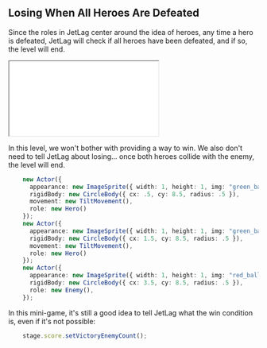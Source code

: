 ## Losing When All Heroes Are Defeated

Since the roles in JetLag center around the idea of heroes, any time a hero is
defeated, JetLag will check if all heroes have been defeated, and if so, the
level will end.

<iframe src="./game_13.iframe.html"></iframe>

In this level, we won't bother with providing a way to win.  We also don't need
to tell JetLag about losing... once both heroes collide with the enemy, the
level will end.

```typescript
    new Actor({
      appearance: new ImageSprite({ width: 1, height: 1, img: "green_ball.png" }),
      rigidBody: new CircleBody({ cx: .5, cy: 8.5, radius: .5 }),
      movement: new TiltMovement(),
      role: new Hero()
    });
    new Actor({
      appearance: new ImageSprite({ width: 1, height: 1, img: "green_ball.png" }),
      rigidBody: new CircleBody({ cx: 1.5, cy: 8.5, radius: .5 }),
      movement: new TiltMovement(),
      role: new Hero()
    });
    new Actor({
      appearance: new ImageSprite({ width: 1, height: 1, img: "red_ball.png" }),
      rigidBody: new CircleBody({ cx: 3.5, cy: 8.5, radius: .5 }),
      role: new Enemy(),
    });
```

In this mini-game, it's still a good idea to tell JetLag what the win condition
is, even if it's not possible:

```typescript
    stage.score.setVictoryEnemyCount();
```

